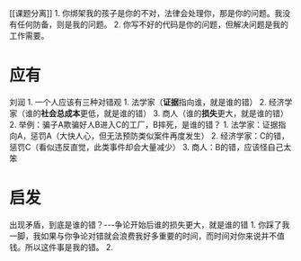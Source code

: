 [[课题分离]]
	1. 你绑架我的孩子是你的不对，法律会处理你，那是你的问题。我没有任何防备，则是我的问题。
	2. 你写不好的代码是你的问题，但解决问题是我的工作需要。
# 应有
刘润
	1. 一个人应该有三种对错观
		1. 法学家（**证据**指向谁，就是谁的错）
		2. 经济学家（谁的**社会总成本**更低，就是谁的错）
		3. 商人（谁的**损失**更大，就是谁的错）
	2. 举例：骗子A欺骗好人B进入C的工厂，B摔死，是谁的错？
		1. 法学家：证据指向A，惩罚A（大快人心，但无法预防类似案件再度发生）
		2. 经济学家：C的错，惩罚C（看似违反直觉，此类事件却会大量减少）
		3. 商人：B的错，应该怪自己太笨
# 启发
出现矛盾，到底是谁的错？---争论开始后谁的损失更大，就是谁的错
	1. 你踩了我一脚，我如果与你争论对错就会浪费我好多重要的时间，而时间对你来说并不值钱。所以这件事是我的错。
	2. 